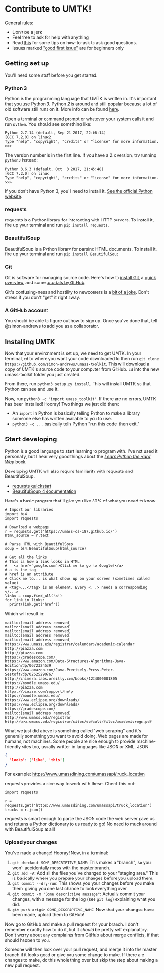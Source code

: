 Contribute to UMTK!
===================

General rules:
 * Don't be a jerk
 * Feel free to ask for help with anything
 * Read [this](https://stackoverflow.com/help/how-to-ask) for some tips on how-to-ask
   to ask good questions.
 * Issues marked ["good first issue"](https://github.com/simon-andrews/umass-toolkit/issues?q=is%3Aissue+is%3Aopen+label%3A%22good+first+issue%22) are for beginners only

Getting set up
---------------
You'll need some stuff before you get started.

### Python 3
Python is the programming language that UMTK is written in. It's important that
you use Python _3_. Python _2_ is around and still popular because a lot of old
software still runs on it. More info can be found
[here](https://wiki.python.org/moin/Python2orPython3).

Open a terminal or command prompt or whatever your system calls it and run
`python`. You should see something like:
```
Python 2.7.14 (default, Sep 23 2017, 22:06:14)
[GCC 7.2.0] on linux2
Type "help", "copyright", "credits" or "license" for more information.
>>>
```
The version number is in the first line. If you have a 2.x version, try running
`python3` instead:
```
Python 3.6.3 (default, Oct  3 2017, 21:45:48)
[GCC 7.2.0] on linux
Type "help", "copyright", "credits" or "license" for more information.
>>>
```

If you don't have Python 3, you'll need to install it.
[See the official Python website](https://www.python.org/).

### requests
requests is a Python library for interacting with HTTP servers. To install it,
fire up your terminal and run `pip install requests`.

### BeautifulSoup
BeautifulSoup is a Python library for parsing HTML documents. To install it,
fire up your terminal and run `pip install BeautifulSoup`

### Git
Git is software for managing source code. Here's how to
[install Git](https://git-scm.com/book/en/v2/Getting-Started-Installing-Git),
a [quick overview](https://rogerdudler.github.io/git-guide/), and some
[tutorials by GitHub](https://try.github.io/).

Git's confusing-ness and hostility to newcomers is a
[bit of a joke](https://xkcd.com/1597/). Don't stress if you don't "get" it
right away.

### A GitHub account
You should be able to figure out how to sign up. Once you've done that, tell
@simon-andrews to add you as a collaborator.

Installing UMTK
---------------
Now that your environment is set up, we need to get UMTK. In your terminal,
`cd` to where you want your code downloaded to then run `git clone
https://github.com/simon-andrews/umass-toolkit`. This will download a copy of
UMTK's source code to your computer from GitHub. `cd` into the new
umass-toolkit folder you just created.

From there, run `python3 setup.py install`. This will install UMTK so that
Python can see and use it.

Now, run `python3 -c 'import umass_toolkit'`. If there are no errors, UMTK has
been installed! Hooray! Two things we just did there:
 - An `import` in Python is basically telling Python to make a library someone
   else has written available to you to use.
 - `python3 -c ...` basically tells Python "run this code, then exit."

Start developing
----------------
Python is a good language to start learning to program with. I've not used it
personally, but I hear very good things about the
[_Learn Python the Hard Way_](https://learncodethehardway.org/python/) book.

Developing UMTK will also require familiarity with requests and BeautifulSoup.
 * [requests quickstart](http://docs.python-requests.org/en/master/user/quickstart/)
 * [BeautifulSoup 4 documentation](https://www.crummy.com/software/BeautifulSoup/bs4/doc/)

Here's a basic program that'll give you like 80% of what you need to know.

```python3
# Import our libraries
import bs4
import requests

# Download a webpage
r = requests.get('https://umass-cs-187.github.io/')
html_source = r.text

# Parse HTML with BeautifulSoup
soup = bs4.BeautifulSoup(html_source)

# Get all the links
# This is how a link looks in HTML
#   <a href="google.com">Click me to go to Google!</a>
# a is the tag
# href is an attribute
# Click me to... is what shows up on your screen (sometimes called value)
# <tag>...</tag> is an element. Every <...> needs a corresponding </...>
links = soup.find_all('a')
for link in links:
  print(link.get('href'))
```
Which will result in:
```
mailto:[email address removed]
mailto:[email address removed]
mailto:[email address removed]
mailto:[email address removed]
mailto:[email address removed]
https://www.umass.edu/registrar/calendars/academic-calendar
http://piazza.com
http://piazza.com
https://gradescope.com/
https://www.amazon.com/Data-Structures-Algorithms-Java-Edition/dp/0672324539
https://www.amazon.com/Java-Precisely-Press-Peter-Sestoft/dp/0262529076/
http://chimera.labs.oreilly.com/books/1234000001805
https://moodle.umass.edu/
http://piazza.com
https://piazza.com/support/help
https://moodle.umass.edu/
https://www.eclipse.org/downloads/
https://www.eclipse.org/downloads/
https://gradescope.com/
mailto:[email address removed]
http://www.umass.edu/registrar
http://www.umass.edu/registrar/sites/default/files/academicregs.pdf
```

What we just did above is something called "web scraping" and it's generally
something you want to avoid doing. Web pages are made for humans, not
machines. Some people are nice enough to provide machine-friendly sites too,
usually written in languages like JSON or XML. JSON
```json
{
  'looks': ['like', 'this']
}
```

For example: https://www.umassdining.com/umassapi/truck_location

requests provides a nice way to work with these. Check this out:
```python3
import requests

r = requests.get('https://www.umassdining.com/umassapi/truck_location')
trucks = r.json()
```

requests is smart enough to parse the JSON code the web server gave us and
returns a Python dictionary to us ready to go! No need to muck around with
BeautifulSoup at all!

### Upload your changes
You've made a change! Hooray! Now, in a terminal:
 1. `git checkout SOME_DESCRIPTIVE_NAME`: This makes a "branch", so you won't
    accidentally mess with the master branch.
 2. `git add -A`: Add all the files you've changed to your "staging area."
    This is basically where you prepare your changes before you upload them.
 3. `git commit --dry-run`: This shows you your changes before you make them,
    giving you one last chance to look everything over
 4. `git commit -m "Some descriptive message"`: Actually commit your changes,
    with a message for the log (see `git log`) explaining what you did.
 5. `git push origin SOME_DESCRIPTIVE_NAME`: Now that your changes have been
    made, upload them to GitHub!

Now go to GitHub and make a pull request for your branch. I don't remember
exactly how to do it, but it _should_ be pretty self explanatory. Don't worry
about any complaints from GitHub about merge conflicts, if that should happen
to you.

Someone will then look over your pull request, and merge it into the master
branch if it looks good or give you some change to make. If there are changes
to make, do this whole thing over but skip the step about making a new pull
request.
